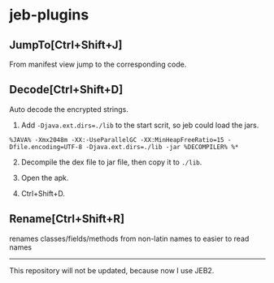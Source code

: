 # jeb-plugins

## JumpTo[Ctrl+Shift+J]

From manifest view jump to the corresponding code.

## Decode[Ctrl+Shift+D]

Auto decode the encrypted strings.

1. Add `-Djava.ext.dirs=./lib` to the start scrit, so jeb could load the jars.
```
%JAVA% -Xmx2048m -XX:-UseParallelGC -XX:MinHeapFreeRatio=15 -Dfile.encoding=UTF-8 -Djava.ext.dirs=./lib -jar %DECOMPILER% %*
```
2. Decompile the dex file to jar file, then copy it to `./lib`.

3. Open the apk.

4. Ctrl+Shift+D.

## Rename[Ctrl+Shift+R]

renames classes/fields/methods from non-latin names to easier to read names


---

This repository will not be updated, because now I use JEB2.
